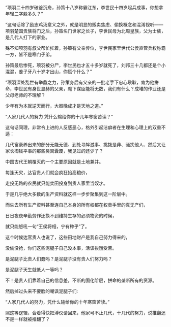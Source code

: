  

“项羽二十四岁破釜沉舟，孙策十八岁称霸江东，李世民十四岁起兵成事，你想拿年轻二字躲多久？”

“这句话除了励志鸡汤意义之外，就是明显的贩卖焦虑、偷换概念和混淆视听——项羽楚国贵族将门之后，孙策名门世家之长子，李世民母为北周皇族，父为士族，是几代人打下的家业。

殊不知项羽有叔父帮忙扛着，孙策有父亲传位，李世民家里世代公侯直管兵权称霸一方，皆不是寒门子弟。

孙策最后惨死，项羽被分尸，李世民也才五十多岁就死了，刘邦三十几都还是个小混混，姜子牙八十岁才出山，你慌个什么？”

“项羽深处乱世有举鼎之力，孙策身后有父亲的一批老手下忠心耿耿，肯为他拼命，李世民有身世显赫的父亲，麾下谋臣能将无数，我们有什么？成堆的作业还是父母老师的不理解？

少年有为本就逆天而行，大器晚成才是天地之道。”

“人家几代人的努力 凭什么输给你的十几年寒窗苦读？”

这句话同理，非常令上进的人反感恶心，格外引起洁癖者在生理和心理上的双重不适：

几代富豪养出来的部分无能无德、到处寻衅滋事、挑拨是非、骚扰他人、然后又让家长掏钱平事的那些臭窝囊废，我见过的还少了？

中国古代王朝覆灭的一个主要原因就是土地兼并。

每逢天灾，达官贵人们就会疯狂抬高粮价，

走投无路的农民就只能卖田投身到贵人家里当奴才。

于是几乎绝大多数的生产资料就这样一步步聚集到这一阶层中。

而失去所有生产资料甚至连自己本身的所有权都在权贵手里的真无产们，

日日夜夜辛勤劳作还换不到维持生存的必须物资的时候，

就只能怒吼一句“王侯将相，宁有种乎”了。

这个时候达官贵人也说了，这些田地财产是我自己努力得来的，

没偷没抢，你们这些泥腿子自己没本事，活该挨饿受苦。

是泥腿子比贵人们蠢吗？是泥腿子没有贵人们努力吗？

是泥腿子天生就低人一等吗？

不！是贵人们靠着自己的信息差，不断的固化阶层，拼命的垄断所有的资源。

然后掉过头来不要脸的嘲讽泥腿子们:

“人家几代人的努力，凭什么输给你的十年寒窗苦读。”

照这等逻辑，合着得快把溥仪请回来，他家可不止几代，十几代的努力，说推翻还不是一样就被推翻了？